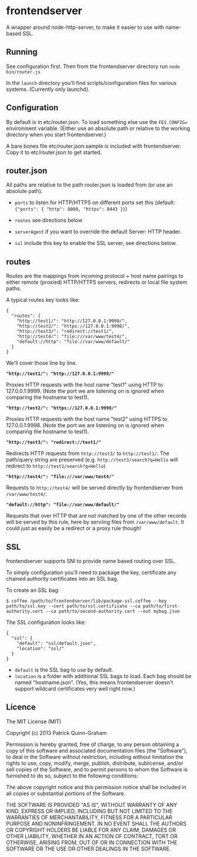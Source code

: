 frontendserver
==============

A wrapper around node-http-server, to make it easier to use with name-based SSL.

Running
-------

See configuration first. Then from the frontendserver directory run `node bin/router.js`

In the `launch` directory you'll find scripts/configuration files for various systems. (Currently only launchd).

Configuration
-------------

By default is in etc/router.json. To load something else use the `FES_CONFIG=` environment variable. (Either use an absolute path or relative to the working directory when you start frontendserver.)

A bare bones file etc/router.json.sample is included with frontendserver. Copy it to etc/router.json to get started.

router.json
-----------

All paths are relative to the path router.json is loaded from (or use an absolute path).

* `ports` to listen for HTTP/HTTPS on different ports set this (default: `{"ports": { "http": 8080, "https": 8443 }}`)

* `routes` see directions below

* `serverAgent` if you want to override the default Server: HTTP header.

* `ssl` include this key to enable the SSL server, see directions below.

routes
------

Routes are the mappings from incoming protocol + host name pairings to either remote (proxied) HTTP/HTTPS servers, redirects or local file system paths.

A typical routes key looks like:

```
{
  "routes": {
    "http://test1/": "http://127.0.0.1:9999/",
    "http://test2/": "https://127.0.0.1:9998/",
    "http://test3/": "redirect://test1/",
    "http://test4/": "file:///var/www/test4/",
    "default://http": "file://var/www/default/"
  }
}
```

We'll cover those line by line.

**`"http://test1/": "http://127.0.0.1:9999/"`**

Proxies HTTP requests with the host name "test1" using HTTP to 127.0.0.1:9999. (Note the port we are listening on is ignored when comparing the hostname to test1).

**`"http://test2/": "https://127.0.0.1:9998/"`**

Proxies HTTP requests with the host name "test2" using HTTPS to 127.0.0.1:9998. (Note the port we are listening on is ignored when comparing the hostname to test1).

**`"http://test3/": "redirect://test1/"`**

Redirects HTTP requests from `http://test3/` to `http://test1/`. The path/query string are preserved (e.g. `http://test3/search?q=Hello` will redirect to `http://test1/search?q=Hello`)

**`"http://test4/": "file:///var/www/test4/"`**

Requests to `http://test4/` will be served directly by frontendserver from `/var/www/test4/`.

**`"default://http": "file://var/www/default/"`**

Requests that over HTTP that are not matched by one of the other records will be served by this rule, here by serviing files from `/var/www/default`. It could just as easily be a redirect or a proxy rule though!

SSL
---

frontendserver supports SNI to provide name based routing over SSL. 

To simply configuration you'll need to package the key, certificate any chained authority certificates into an SSL bag.

To create an SSL bag:

```
$ coffee /path/to/frontendserver/lib/package-ssl.coffee --key path/to/ssl.key --cert path/to/ssl.certificate --ca path/to/first-authority.cert --ca path/to/second-authority.cert --out mybag.json
```

The SSL configuration looks like:

```
{
  "ssl": {
    "default": "ssl/default.json",
    "location": "ssl/"
  }
}
```

* `default` is the SSL bag to use by default.
* `location` is a folder with additional SSL bags to load. Each bag should be named "hostname.json". (Yes, this means frontendserver doesn't support wildcard certificates very well right now.)

Licence
-------

The MIT License (MIT)

Copyright (c) 2013 Patrick Quinn-Graham

Permission is hereby granted, free of charge, to any person obtaining a copy of
this software and associated documentation files (the "Software"), to deal in
the Software without restriction, including without limitation the rights to
use, copy, modify, merge, publish, distribute, sublicense, and/or sell copies of
the Software, and to permit persons to whom the Software is furnished to do so,
subject to the following conditions:

The above copyright notice and this permission notice shall be included in all
copies or substantial portions of the Software.

THE SOFTWARE IS PROVIDED "AS IS", WITHOUT WARRANTY OF ANY KIND, EXPRESS OR
IMPLIED, INCLUDING BUT NOT LIMITED TO THE WARRANTIES OF MERCHANTABILITY, FITNESS
FOR A PARTICULAR PURPOSE AND NONINFRINGEMENT. IN NO EVENT SHALL THE AUTHORS OR
COPYRIGHT HOLDERS BE LIABLE FOR ANY CLAIM, DAMAGES OR OTHER LIABILITY, WHETHER
IN AN ACTION OF CONTRACT, TORT OR OTHERWISE, ARISING FROM, OUT OF OR IN
CONNECTION WITH THE SOFTWARE OR THE USE OR OTHER DEALINGS IN THE SOFTWARE.
